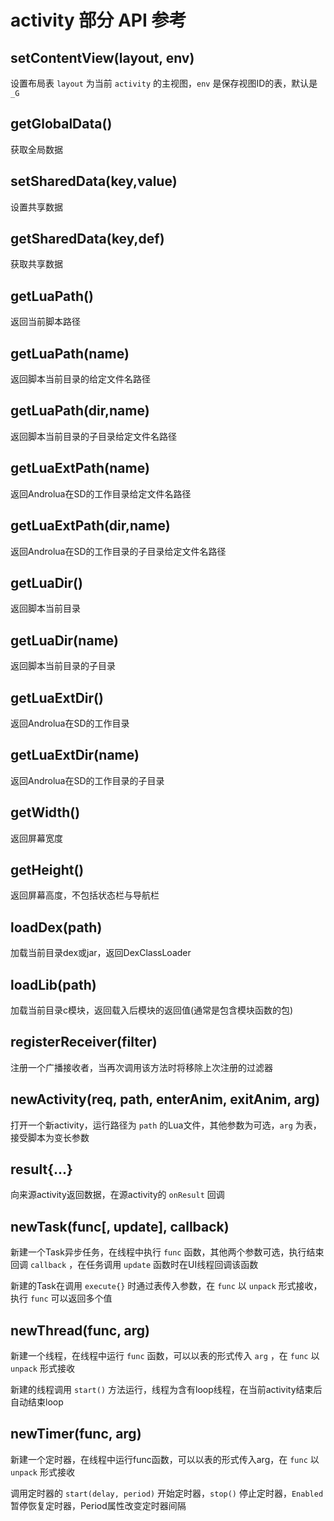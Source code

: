 # activity 部分 API 参考
## setContentView(layout, env)
设置布局表 `layout` 为当前 `activity` 的主视图，`env` 是保存视图ID的表，默认是 `_G`

## getGlobalData()
获取全局数据

## setSharedData(key,value)
设置共享数据

## getSharedData(key,def)
获取共享数据

## getLuaPath()
返回当前脚本路径

## getLuaPath(name)
返回脚本当前目录的给定文件名路径

## getLuaPath(dir,name)
返回脚本当前目录的子目录给定文件名路径

## getLuaExtPath(name)
返回Androlua在SD的工作目录给定文件名路径

## getLuaExtPath(dir,name)
返回Androlua在SD的工作目录的子目录给定文件名路径

## getLuaDir()
返回脚本当前目录

## getLuaDir(name)
返回脚本当前目录的子目录

## getLuaExtDir()
返回Androlua在SD的工作目录

## getLuaExtDir(name)
返回Androlua在SD的工作目录的子目录

## getWidth()
返回屏幕宽度

## getHeight()
返回屏幕高度，不包括状态栏与导航栏

## loadDex(path)
加载当前目录dex或jar，返回DexClassLoader

## loadLib(path)
加载当前目录c模块，返回载入后模块的返回值(通常是包含模块函数的包)

## registerReceiver(filter)
注册一个广播接收者，当再次调用该方法时将移除上次注册的过滤器

## newActivity(req, path, enterAnim, exitAnim, arg)
打开一个新activity，运行路径为 `path` 的Lua文件，其他参数为可选，`arg` 为表，接受脚本为变长参数

## result{...}
向来源activity返回数据，在源activity的 `onResult` 回调

## newTask(func[, update], callback)
新建一个Task异步任务，在线程中执行 `func` 函数，其他两个参数可选，执行结束回调 `callback` ，在任务调用 `update` 函数时在UI线程回调该函数

新建的Task在调用 `execute{}` 时通过表传入参数，在 `func` 以 `unpack` 形式接收，执行 `func` 可以返回多个值

## newThread(func, arg)
新建一个线程，在线程中运行 `func` 函数，可以以表的形式传入 `arg` ，在 `func` 以 `unpack` 形式接收

新建的线程调用 `start()` 方法运行，线程为含有loop线程，在当前activity结束后自动结束loop

## newTimer(func, arg)
新建一个定时器，在线程中运行func函数，可以以表的形式传入arg，在 `func` 以 `unpack` 形式接收

调用定时器的 `start(delay, period)` 开始定时器，`stop()` 停止定时器，`Enabled` 暂停恢复定时器，Period属性改变定时器间隔
